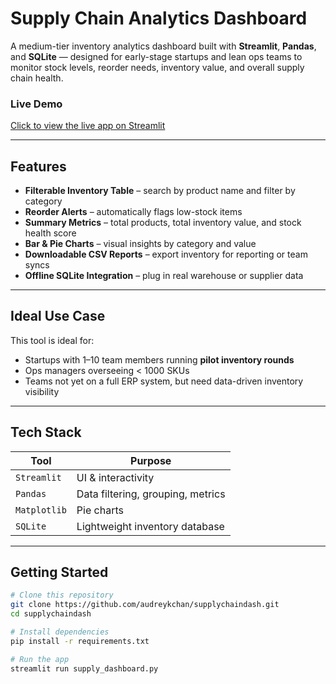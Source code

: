 # Supply Chain Analytics Dashboard

A medium-tier inventory analytics dashboard built with **Streamlit**, **Pandas**, and **SQLite** — designed for early-stage startups and lean ops teams to monitor stock levels, reorder needs, inventory value, and overall supply chain health.

### Live Demo
[Click to view the live app on Streamlit](https://audreykchan-supplychaindash-supply-dashboard-kqcw4m.streamlit.app/)

---

##  Features

-  **Filterable Inventory Table** – search by product name and filter by category
-  **Reorder Alerts** – automatically flags low-stock items
-  **Summary Metrics** – total products, total inventory value, and stock health score
-  **Bar & Pie Charts** – visual insights by category and value
-  **Downloadable CSV Reports** – export inventory for reporting or team syncs
-  **Offline SQLite Integration** – plug in real warehouse or supplier data

---

##  Ideal Use Case

This tool is ideal for:
-  Startups with 1–10 team members running **pilot inventory rounds**
-  Ops managers overseeing < 1000 SKUs
-  Teams not yet on a full ERP system, but need data-driven inventory visibility

---

## Tech Stack

| Tool       | Purpose                           |
|------------|-----------------------------------|
| `Streamlit` | UI & interactivity                |
| `Pandas`    | Data filtering, grouping, metrics |
| `Matplotlib`| Pie charts                        |
| `SQLite`    | Lightweight inventory database    |

---

## Getting Started 

```bash
# Clone this repository
git clone https://github.com/audreykchan/supplychaindash.git
cd supplychaindash

# Install dependencies
pip install -r requirements.txt

# Run the app
streamlit run supply_dashboard.py
